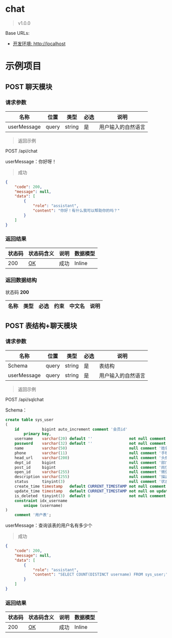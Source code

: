 # chat

> v1.0.0

Base URLs:

* <a href="http://localhost">开发环境: http://localhost</a>

# 示例项目

## POST 聊天模块

### 请求参数

| 名称        | 位置  | 类型   | 必选 | 说明               |
| ----------- | ----- | ------ | ---- | ------------------ |
| userMessage | query | string | 是   | 用户输入的自然语言 |

> 返回示例

POST /api/chat

userMessage：你好呀！

> 成功

```json
{
    "code": 200,
    "message": null,
    "data": [
        {
            "role": "assistant",
            "content": "你好！有什么我可以帮助你的吗？"
        }
    ]
}
```

### 返回结果

| 状态码 | 状态码含义                                              | 说明 | 数据模型 |
| ------ | ------------------------------------------------------- | ---- | -------- |
| 200    | [OK](https://tools.ietf.org/html/rfc7231#section-6.3.1) | 成功 | Inline   |

### 返回数据结构

状态码 **200**

| 名称 | 类型 | 必选 | 约束 | 中文名 | 说明 |
| ---- | ---- | ---- | ---- | ------ | ---- |



## POST 表结构+聊天模块

### 请求参数

| 名称        | 位置  | 类型   | 必选 | 说明               |
| ----------- | ----- | ------ | ---- | ------------------ |
| Schema      | query | string | 是   | 表结构             |
| userMessage | query | string | 是   | 用户输入的自然语言 |

> 返回示例

POST /api/sqlchat

Schema：

```sql
create table sys_user
(
    id          bigint auto_increment comment '会员id'
        primary key,
    username    varchar(20) default ''                not null comment '用户名',
    password    varchar(32) default ''                not null comment '密码',
    name        varchar(50)                           null comment '姓名',
    phone       varchar(11)                           null comment '手机',
    head_url    varchar(200)                          null comment '头像地址',
    dept_id     bigint                                null comment '部门id',
    post_id     bigint                                null comment '岗位id',
    open_id     varchar(255)                          null comment '微信openId',
    description varchar(255)                          null comment '描述',
    status      tinyint(3)                            null comment '状态（1：正常 0：停用）',
    create_time timestamp   default CURRENT_TIMESTAMP not null comment '创建时间',
    update_time timestamp   default CURRENT_TIMESTAMP not null on update CURRENT_TIMESTAMP comment '更新时间',
    is_deleted  tinyint(3)  default 0                 not null comment '删除标记（0:不可用 1:可用）',
    constraint idx_username
        unique (username)
)
    comment '用户表';
```

userMessage：查询该表的用户名有多少个

> 成功

```json
{
    "code": 200,
    "message": null,
    "data": [
        {
            "role": "assistant",
            "content": "SELECT COUNT(DISTINCT username) FROM sys_user;"
        }
    ]
}
```

### 返回结果

| 状态码 | 状态码含义                                              | 说明 | 数据模型 |
| ------ | ------------------------------------------------------- | ---- | -------- |
| 200    | [OK](https://tools.ietf.org/html/rfc7231#section-6.3.1) | 成功 | Inline   |
